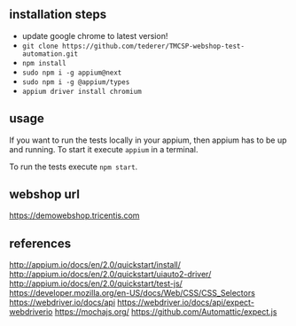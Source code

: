 ## installation steps

* update google chrome to latest version!
* `git clone https://github.com/tederer/TMCSP-webshop-test-automation.git`
* `npm install`
* `sudo npm i -g appium@next`
* `sudo npm i -g @appium/types`
* `appium driver install chromium`

## usage

If you want to run the tests locally in your appium, then appium has to be up and running. To start it execute `appium` in a terminal.

To run the tests execute `npm start`.

## webshop url

https://demowebshop.tricentis.com

## references

http://appium.io/docs/en/2.0/quickstart/install/
http://appium.io/docs/en/2.0/quickstart/uiauto2-driver/
http://appium.io/docs/en/2.0/quickstart/test-js/
https://developer.mozilla.org/en-US/docs/Web/CSS/CSS_Selectors
https://webdriver.io/docs/api
https://webdriver.io/docs/api/expect-webdriverio
https://mochajs.org/
https://github.com/Automattic/expect.js